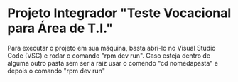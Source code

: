 # Projeto Integrador "Teste Vocacional para Área de T.I."

Para executar o projeto em sua máquina, basta abri-lo no Visual Studio Code (VSC) e rodar o comando "rpm dev run". Caso esteja dentro de alguma outro pasta sem ser a raiz usar o comendo "cd nomedapasta" e depois o comando "rpm dev run"

